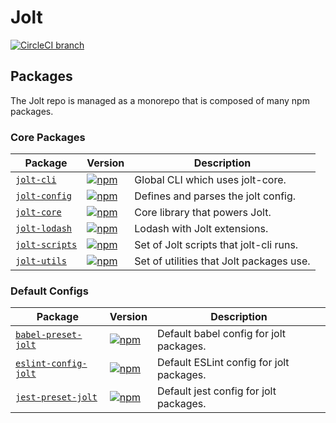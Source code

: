 # Jolt

[![CircleCI branch](https://img.shields.io/circleci/project/github/negativetwelve/jolt/master.svg)](https://circleci.com/gh/negativetwelve/jolt)

## Packages

The Jolt repo is managed as a monorepo that is composed of many npm packages.

### Core Packages

Package | Version | Description
--------|---------|------------
[`jolt-cli`](/packages/jolt-cli) | [![npm](https://img.shields.io/npm/v/jolt-cli.svg)][npm-cli] | Global CLI which uses jolt-core.
[`jolt-config`](/packages/jolt-config) | [![npm](https://img.shields.io/npm/v/jolt-config.svg)][npm-config] | Defines and parses the jolt config.
[`jolt-core`](/packages/jolt-core) | [![npm](https://img.shields.io/npm/v/jolt-core.svg)][npm-core] | Core library that powers Jolt.
[`jolt-lodash`](/packages/jolt-lodash) | [![npm](https://img.shields.io/npm/v/jolt-lodash.svg)][npm-lodash] | Lodash with Jolt extensions.
[`jolt-scripts`](/packages/jolt-scripts) | [![npm](https://img.shields.io/npm/v/jolt-scripts.svg)][npm-scripts] | Set of Jolt scripts that jolt-cli runs.
[`jolt-utils`](/packages/jolt-utils) | [![npm](https://img.shields.io/npm/v/jolt-utils.svg)][npm-utils] | Set of utilities that Jolt packages use.

[npm-cli]: https://www.npmjs.com/package/jolt-cli
[npm-config]: https://www.npmjs.com/package/jolt-config
[npm-core]: https://www.npmjs.com/package/jolt-core
[npm-lodash]: https://www.npmjs.com/package/jolt-lodash
[npm-scripts]: https://www.npmjs.com/package/jolt-scripts
[npm-utils]: https://www.npmjs.com/package/jolt-utils

### Default Configs

Package | Version | Description
--------|---------|------------
[`babel-preset-jolt`](/packages/babel-preset-jolt) | [![npm](https://img.shields.io/npm/v/babel-preset-jolt.svg)][npm-babel] | Default babel config for jolt packages.
[`eslint-config-jolt`](/packages/eslint-config-jolt) | [![npm](https://img.shields.io/npm/v/eslint-config-jolt.svg)][npm-eslint] | Default ESLint config for jolt packages.
[`jest-preset-jolt`](/packages/jest-preset-jolt) | [![npm](https://img.shields.io/npm/v/jest-preset-jolt.svg)][npm-jest] | Default jest config for jolt packages.

[npm-babel]: https://www.npmjs.com/package/babel-preset-jolt
[npm-eslint]: https://www.npmjs.com/package/eslint-config-jolt
[npm-jest]: https://www.npmjs.com/package/jest-preset-jolt

